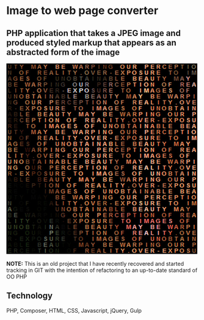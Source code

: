 
# Image to web page converter

## PHP application that takes a JPEG image and produced styled markup that appears as an abstracted form of the image

![Alt text](/public_html/images/Pixels-Screen-Shot.jpg "Sample image of generated web page")

**NOTE:** This is an old project that I have recently recovered and started tracking in GIT with the intention of refactoring to an up-to-date standard of OO PHP

## Technology

PHP, Composer, HTML, CSS, Javascript, jQuery, Gulp 

